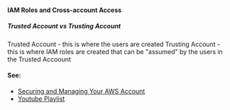 #### IAM Roles and Cross-account Access

##### Trusted Account vs Trusting Account
Trusted Account - this is where the users are created
Trusting Account - this is where IAM roles are created that can be "assumed" by the users in the Trusted Accoount

#### See:
* [Securing and Managing Your AWS Account](https://app.pluralsight.com/paths/certificate/aws-certified-solutions-architect-professional#:~:text=2.%20Securing-,and,-Managing%20Your%20AWS)
* [Youtube Playlist](https://www.youtube.com/playlist?list=PLzde74P_a04cKnuXyi--fkIoY1sxztyqL)
